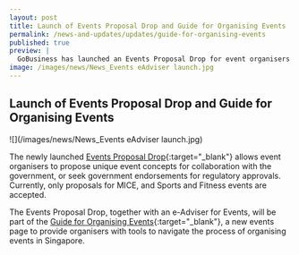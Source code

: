```yaml
---
layout: post
title: Launch of Events Proposal Drop and Guide for Organising Events
permalink: /news-and-updates/updates/guide-for-organising-events
published: true
preview: |
  GoBusiness has launched an Events Proposal Drop for event organisers seeking collaboration with the government. Other tools to help businesses navigate the process of organising events can also be found on the newly launched Guide for Organising Events.
image: /images/news/News_Events eAdviser launch.jpg
---
```


## Launch of Events Proposal Drop and Guide for Organising Events

![](/images/news/News_Events eAdviser launch.jpg)

The newly launched [Events Proposal Drop](/gobiz-guides/guide-for-organising-events/?src=news#propose_unique_events){:target="_blank"} allows event organisers to propose unique event concepts for collaboration with the government, or seek government endorsements for regulatory approvals. Currently, only proposals for MICE, and Sports and Fitness events are accepted.

The Events Proposal Drop, together with an e-Adviser for Events, will be part of the [Guide for Organising Events](/gobiz-guides/guide-for-organising-events/?src=news){:target="_blank"}, a new events page to provide organisers with tools to navigate the process of organising events in Singapore.
